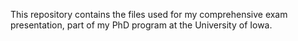 This repository contains the files used for my comprehensive exam presentation, part of my PhD program at the University of Iowa. 
